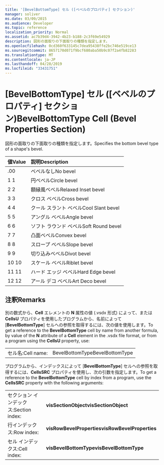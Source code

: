 ```yaml
---
title: '[BevelBottomType] セル ([ベベルのプロパティ] セクション)'
manager: soliver
ms.date: 03/09/2015
ms.audience: Developer
ms.topic: reference
localization_priority: Normal
ms.assetid: ac7b39d4-3942-4b23-b188-2c3f69e54929
description: 図形の面取りの下面取りの種類を指定します。
ms.openlocfilehash: 0cd360f633145c7dea95438ffe2bc746e519ce13
ms.sourcegitcommit: 8657170d071f9bcf680aba50b9c07f2a4fb82283
ms.translationtype: MT
ms.contentlocale: ja-JP
ms.lasthandoff: 04/28/2019
ms.locfileid: "33431751"
---
```

# <a name="bevelbottomtype-cell-bevel-properties-section"></a><span data-ttu-id="ac595-103">[BevelBottomType] セル ([ベベルのプロパティ] セクション)</span><span class="sxs-lookup"><span data-stu-id="ac595-103">BevelBottomType Cell (Bevel Properties Section)</span></span>

<span data-ttu-id="ac595-104">図形の面取りの下面取りの種類を指定します。</span><span class="sxs-lookup"><span data-stu-id="ac595-104">Specifies the bottom bevel type of a shape's bevel.</span></span>
  
|<span data-ttu-id="ac595-105">**値**</span><span class="sxs-lookup"><span data-stu-id="ac595-105">**Value**</span></span>|<span data-ttu-id="ac595-106">**説明**</span><span class="sxs-lookup"><span data-stu-id="ac595-106">**Description**</span></span>|
|:-----|:-----|
|<span data-ttu-id="ac595-107">.0</span><span class="sxs-lookup"><span data-stu-id="ac595-107">0</span></span>  <br/> |<span data-ttu-id="ac595-108">ベベルなし</span><span class="sxs-lookup"><span data-stu-id="ac595-108">No bevel</span></span>  <br/> |
|<span data-ttu-id="ac595-109">1 </span><span class="sxs-lookup"><span data-stu-id="ac595-109">1</span></span>  <br/> |<span data-ttu-id="ac595-110">円ベベル</span><span class="sxs-lookup"><span data-stu-id="ac595-110">Circle bevel</span></span>  <br/> |
|<span data-ttu-id="ac595-111">2 </span><span class="sxs-lookup"><span data-stu-id="ac595-111">2</span></span>  <br/> |<span data-ttu-id="ac595-112">額縁風ベベル</span><span class="sxs-lookup"><span data-stu-id="ac595-112">Relaxed Inset bevel</span></span>  <br/> |
|<span data-ttu-id="ac595-113">3 </span><span class="sxs-lookup"><span data-stu-id="ac595-113">3</span></span>  <br/> |<span data-ttu-id="ac595-114">クロス ベベル</span><span class="sxs-lookup"><span data-stu-id="ac595-114">Cross bevel</span></span>  <br/> |
|<span data-ttu-id="ac595-115">4 </span><span class="sxs-lookup"><span data-stu-id="ac595-115">4</span></span>  <br/> |<span data-ttu-id="ac595-116">クール スラント ベベル</span><span class="sxs-lookup"><span data-stu-id="ac595-116">Cool Slant bevel</span></span>  <br/> |
|<span data-ttu-id="ac595-117">5 </span><span class="sxs-lookup"><span data-stu-id="ac595-117">5</span></span>  <br/> |<span data-ttu-id="ac595-118">アングル ベベル</span><span class="sxs-lookup"><span data-stu-id="ac595-118">Angle bevel</span></span>  <br/> |
|<span data-ttu-id="ac595-119">6 </span><span class="sxs-lookup"><span data-stu-id="ac595-119">6</span></span>  <br/> |<span data-ttu-id="ac595-120">ソフト ラウンド ベベル</span><span class="sxs-lookup"><span data-stu-id="ac595-120">Soft Round bevel</span></span>  <br/> |
|<span data-ttu-id="ac595-121">7 </span><span class="sxs-lookup"><span data-stu-id="ac595-121">7</span></span>  <br/> |<span data-ttu-id="ac595-122">凸面ベベル</span><span class="sxs-lookup"><span data-stu-id="ac595-122">Convex bevel</span></span>  <br/> |
|<span data-ttu-id="ac595-123">8 </span><span class="sxs-lookup"><span data-stu-id="ac595-123">8</span></span>  <br/> |<span data-ttu-id="ac595-124">スロープ ベベル</span><span class="sxs-lookup"><span data-stu-id="ac595-124">Slope bevel</span></span>  <br/> |
|<span data-ttu-id="ac595-125">9 </span><span class="sxs-lookup"><span data-stu-id="ac595-125">9</span></span>  <br/> |<span data-ttu-id="ac595-126">切り込みベベル</span><span class="sxs-lookup"><span data-stu-id="ac595-126">Divot bevel</span></span>  <br/> |
|<span data-ttu-id="ac595-127">10 </span><span class="sxs-lookup"><span data-stu-id="ac595-127">10</span></span>  <br/> |<span data-ttu-id="ac595-128">スケール ベベル</span><span class="sxs-lookup"><span data-stu-id="ac595-128">Riblet bevel</span></span>  <br/> |
|<span data-ttu-id="ac595-129">11 </span><span class="sxs-lookup"><span data-stu-id="ac595-129">11</span></span>  <br/> |<span data-ttu-id="ac595-130">ハード エッジ ベベル</span><span class="sxs-lookup"><span data-stu-id="ac595-130">Hard Edge bevel</span></span>  <br/> |
|<span data-ttu-id="ac595-131">12 </span><span class="sxs-lookup"><span data-stu-id="ac595-131">12</span></span>  <br/> |<span data-ttu-id="ac595-132">アール デコ ベベル</span><span class="sxs-lookup"><span data-stu-id="ac595-132">Art Deco bevel</span></span>  <br/> |
   
## <a name="remarks"></a><span data-ttu-id="ac595-133">注釈</span><span class="sxs-lookup"><span data-stu-id="ac595-133">Remarks</span></span>

<span data-ttu-id="ac595-134">別の数式から、**Cell** エレメントの **N** 属性の値 (.vsdx 形式) によって、または**CellsU** プロパティを使用したプログラムから、名前によって [**BevelBottomType**] セルへの参照を取得するには、次の値を使用します。</span><span class="sxs-lookup"><span data-stu-id="ac595-134">To get a reference to the **BevelBottomType** cell by name from another formula, by value of the **N** attribute of a **Cell** element in the .vsdx file format, or from a program using the **CellsU** property, use:</span></span> 
  
|||
|:-----|:-----|
| <span data-ttu-id="ac595-135">セル名:</span><span class="sxs-lookup"><span data-stu-id="ac595-135">Cell name:</span></span>  <br/> | <span data-ttu-id="ac595-136">BevelBottomType</span><span class="sxs-lookup"><span data-stu-id="ac595-136">BevelBottomType</span></span>  <br/> |
   
<span data-ttu-id="ac595-137">プログラムから、インデックスによって [**BevelBottomType**] セルへの参照を取得するには、**CellsSRC** プロパティを使用し、次の引数を指定します。</span><span class="sxs-lookup"><span data-stu-id="ac595-137">To get a reference to the **BevelBottomType** cell by index from a program, use the **CellsSRC** property with the following arguments:</span></span> 
  
|||
|:-----|:-----|
| <span data-ttu-id="ac595-138">セクション インデックス:</span><span class="sxs-lookup"><span data-stu-id="ac595-138">Section index:</span></span>  <br/> |<span data-ttu-id="ac595-139">**visSectionObject**</span><span class="sxs-lookup"><span data-stu-id="ac595-139">**visSectionObject**</span></span> <br/> |
| <span data-ttu-id="ac595-140">行インデックス:</span><span class="sxs-lookup"><span data-stu-id="ac595-140">Row index:</span></span>  <br/> |<span data-ttu-id="ac595-141">**visRowBevelProperties**</span><span class="sxs-lookup"><span data-stu-id="ac595-141">**visRowBevelProperties**</span></span> <br/> |
| <span data-ttu-id="ac595-142">セル インデックス:</span><span class="sxs-lookup"><span data-stu-id="ac595-142">Cell index:</span></span>  <br/> |<span data-ttu-id="ac595-143">**visBevelBottomType**</span><span class="sxs-lookup"><span data-stu-id="ac595-143">**visBevelBottomType**</span></span> <br/> |
   

